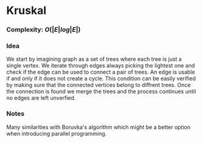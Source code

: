 # Kruskal

### Complexity: $O(|E|log|E|)$

### Idea

We start by imagining graph as a set of trees where each tree is just a single vertex. We iterate through edges always picking the lightest one and check if the edge can be used to connect a pair of trees. An edge is usable if and only if it does not create a cycle. This condition can be easily verified by making sure that the connected vertices belong to diffrent trees. Once the connection is found we merge the trees and the process continues until no edges are left unverfied.


### Notes

Many similarities with Boruvka's algorithm which might be a better option when introducing parallel programming.
